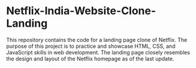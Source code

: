 # Netflix-India-Website-Clone-Landing 
This repository contains the code for a landing page clone of Netflix. 
The purpose of this project is to practice and showcase HTML, CSS, and JavaScript skills in web development. 
The landing page closely resembles the design and layout of the Netflix homepage as of the last update.
